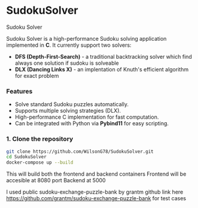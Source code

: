 # SudokuSolver
Sudoku Solver 

Sudoku Solver is a high-performance Sudoku solving application implemented in **C**. It currently support two solvers:
- **DFS (Depth-First-Search)** - a traditional backtracking solver which find always one solution if sudoku is solveable
- **DLX (Dancing Links X)** - an implentation of Knuth's efficient algorithm for exact problem


### Features

- Solve standard Sudoku puzzles automatically.  
- Supports multiple solving strategies (DLX).  
- High-performance C implementation for fast computation.  
- Can be integrated with Python via **Pybind11** for easy scripting.

### 1. Clone the repository

```bash
git clone https://github.com/WilsonG78/SudokuSolver.git
cd SudokuSolver
docker-compose up --build
```

This will build both the frontend and backend containers
Frontend will be accesible at 8080 port
Backend at 5000


I used public sudoku-exchange-puzzle-bank by grantm github link here https://github.com/grantm/sudoku-exchange-puzzle-bank for test cases